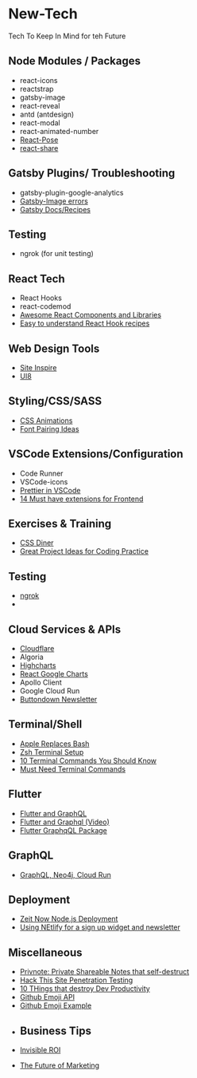 # New-Tech

Tech To Keep In Mind for teh Future

## Node Modules / Packages

- react-icons
- reactstrap
- gatsby-image
- react-reveal
- antd (antdesign)
- react-modal
- react-animated-number
- [React-Pose][9]
- [react-share][12]

## Gatsby Plugins/ Troubleshooting

- gatsby-plugin-google-analytics
- [Gatsby-Image errors][27]
- [Gatsby Docs/Recipes][34]

## Testing

- ngrok (for unit testing)

## React Tech

- React Hooks
- react-codemod
- [Awesome React Components and Libraries][2]
- [Easy to understand React Hook recipes][19]

## Web Design Tools

- [Site Inspire][1]
- [UI8][23]

## Styling/CSS/SASS

- [CSS Animations][8]
- [Font Pairing Ideas][21]

## VSCode Extensions/Configuration

- Code Runner
- VSCode-icons
- [Prettier in VSCode][13]
- [14 Must have extensions for Frontend][37]

## Exercises & Training

- [CSS Diner][3]
- [Great Project Ideas for Coding Practice][30]

## Testing

- [ngrok][4]
-

## Cloud Services & APIs

- [Cloudflare][5]
- Algoria
- [Highcharts][6]
- [React Google Charts][7]
- Apollo Client
- Google Cloud Run
- [Buttondown Newsletter][28]

## Terminal/Shell

- [Apple Replaces Bash][10]
- [Zsh Terminal Setup][11]
- [10 Terminal Commands You Should Know][35]
- [Must Need Terminal Commands][36]

## Flutter

- [Flutter and GraphQL][14]
- [Flutter and Graphql (Video)][15]
- [Flutter GraphqQL Package][16]

## GraphQL

- [GraphQL, Neo4j, Cloud Run][17]

## Deployment

- [Zeit Now Node.js Deployment][18]
- [Using NEtlify for a sign up widget and newsletter][29]

## Miscellaneous

- [Privnote: Private Shareable Notes that self-destruct][22]
- [Hack This Site Penetration Testing][24]
- [10 THings that destroy Dev Productivity][31]
- [Github Emoji API ][32]
- [Github Emoji Example][33]

* ## Business Tips

* [Invisible ROI][25]
* [The Future of Marketing][26]

<!--! Links -->

[1]: https://www.siteinspire.com
[2]: https://github.com/brillout/awesome-react-components
[3]: https://flukeout.github.io
[4]: https://ngrok.com
[5]: https://support.cloudflare.com/hc/en-us/articles/205177068-How-does-Cloudflare-work-
[6]: https://www.highcharts.com/
[7]: https://react-google-charts.com/
[8]: https://codepen.io/Kseso/pen/bfzjC
[9]: https://popmotion.io/pose/learn/install/

<!-- Terminal/Command Line -->

[10]: https://www.theverge.com/2019/6/4/18651872/apple-macos-catalina-zsh-bash-shell-replacement-features
[11]: https://dev.to/aspittel/my-terminal-setup-iterm2--zsh--30lm
[12]: https://github.com/nygardk/react-share
[35]: https://medium.com/better-programming/here-are-11-console-commands-every-developer-should-know-54e348ef22fa
[36]: https://medium.com/better-programming/advanced-cli-commands-you-should-know-as-a-developer-7bc48c752a5e

<!-- Flutter Stuff Below -->

[14]: https://medium.com/flutter-community/graphql-with-flutter-d974abcd2ccc
[15]: https://www.youtube.com/watch?v=Re7FPa3wzN0#action=share
[16]: https://pub.dev/packages/graphql_flutter

<!-- GraphQL -->

[17]: https://medium.com/google-cloud/secure-graphql-apis-in-minutes-with-google-cloud-run-and-grand-stack-97d050dbc744

<!-- Deployment -->

[18]: https://zeit.co/
[19]: https://usehooks.com/
[20]: https://ngrok.com/

<!-- Font Ideas -->

[21]: https://fontpair.co/

<!-- miscellaneous -->

[22]: https://privnote.com/
[23]: https://ui8.net/
[24]: https://www.hackthissite.org/
[29]: https://css-tricks.com/using-netlify-forms-and-netlify-functions-to-build-an-email-sign-up-widget/
[31]: https://medium.com/hackernoon/top-12-things-that-destroy-developer-productivity-2ddf0abc190
[32]: https://api.github.com/emojis
[33]: https://github-emoji-list.herokuapp.com/

<!-- Business -->

[25]: https://www.entrepreneur.com/article/309727
[26]: https://www.entrepreneur.com/article/302144

<!-- Gatsby -->

[27]: https://theleakycauldronblog.com/blog/problems-with-gatsby-image-and-their-workarounds/

 <!-- 
  -->

[28]: https://buttondown.email/
[30]: https://medium.com/better-programming/heres-a-list-of-app-ideas-you-could-start-coding-today-b5f33f94a42e

<!-- Gatsby -->

[34]: https://github.com/gatsbyjs/gatsby/tree/master/docs/docs

<!-- VS Code Extensions  -->

[13]: https://glebbahmutov.com/blog/configure-prettier-in-vscode/#integrate-eslint-in-vscode
[37]: https://revelry.co/vs-code-extensions/
